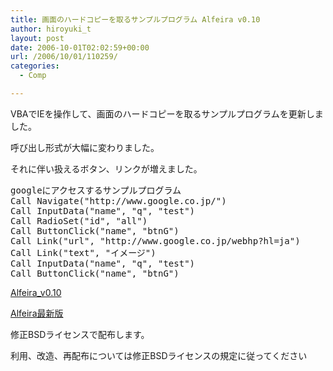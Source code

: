 ```yaml
---
title: 画面のハードコピーを取るサンプルプログラム Alfeira v0.10
author: hiroyuki_t
layout: post
date: 2006-10-01T02:02:59+00:00
url: /2006/10/01/110259/
categories:
  - Comp

---
```

<div class="section">
  <p>
    VBAでIEを操作して、画面のハードコピーを取るサンプルプログラムを更新しました。
  </p>
  
  <p>
    呼び出し形式が大幅に変わりました。
  </p>
  
  <p>
    それに伴い扱えるボタン、リンクが増えました。
  </p>
  
  <pre>
googleにアクセスするサンプルプログラム
Call Navigate(&#34;http://www.google.co.jp/&#34;)
Call InputData(&#34;name&#34;, &#34;q&#34;, &#34;test&#34;)
Call RadioSet(&#34;id&#34;, &#34;all&#34;)
Call ButtonClick(&#34;name&#34;, &#34;btnG&#34;)
Call Link(&#34;url&#34;, &#34;http://www.google.co.jp/webhp?hl=ja&#34;)
Call Link(&#34;text&#34;, &#34;イメージ&#34;)
Call InputData(&#34;name&#34;, &#34;q&#34;, &#34;test&#34;)
Call ButtonClick(&#34;name&#34;, &#34;btnG&#34;)
</pre>
  
  <p>
    <a href="http://tflare.com/taki/comp/archive/Alfeira_v0.10.zip" target="_blank">Alfeira_v0.10</a>
  </p>
  
  <p>
    <a href="http://tflare.com/taki/comp/Alfeira.html" target="_blank">Alfeira最新版</a>
  </p>
  
  <p>
    修正BSDライセンスで配布します。
  </p>
  
  <p>
    利用、改造、再配布については修正BSDライセンスの規定に従ってください
  </p>
</div>